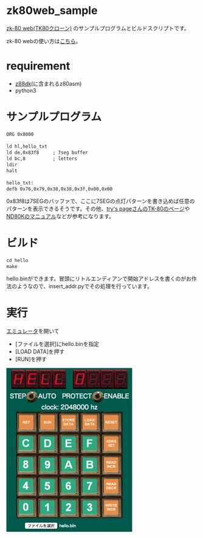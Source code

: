 # zk80web_sample

[zk-80 web(TK80クローン)](http://hp.vector.co.jp/authors/VA016157/zk80web04/zk80web.html)
のサンプルプログラムとビルドスクリプトです。

zk-80 webの使い方は[こちら](http://hp.vector.co.jp/authors/VA016157/zk80web04/help/)。

# requirement

- [z88dk](https://github.com/z88dk/z88dk)(に含まれるz80asm)
- python3

# サンプルプログラム

```
ORG 0x8000

ld hl,hello_txt
ld de,0x83f8     ; 7seg buffer
ld bc,8          ; letters
ldir
halt

hello_txt:
defb 0x76,0x79,0x38,0x38,0x3f,0x00,0x00
```

0x83f8は7SEGのバッファで、ここに7SEGの点灯パターンを書き込めば任意のパターンを表示できるそうです。その他、[try's pageさんのTK-80のページ](http://www.st.rim.or.jp/~nkomatsu/evakit/TK80.html)や[ND80Kのマニュアル](http://userweb.alles.or.jp/chunichidenko/nd3setumeisyo/nd3_toriatukai.pdf)などが参考になります。

# ビルド

```
cd hello
make
```

hello.binができます。冒頭にリトルエンディアンで開始アドレスを書くのがお作法のようなので、insert_addr.pyでその処理を行っています。

# 実行

[エミュレータ](http://hp.vector.co.jp/authors/VA016157/zk80web04/zk80web.html)を開いて

- [ファイルを選択]にhello.binを指定
- [LOAD DATA]を押す
- [RUN]を押す

![screenshot](./image/screenshot.png)
